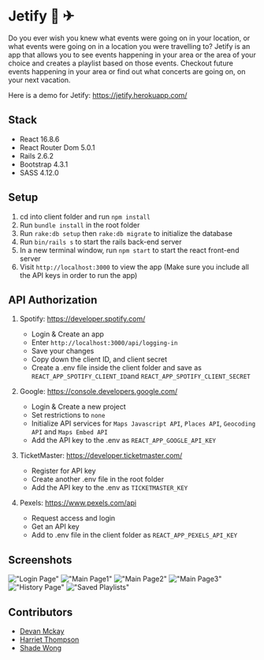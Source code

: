# Jetify 🎵 ✈︎

Do you ever wish you knew what events were going on in your location, or what events were going on in a location you were travelling to?
Jetify is an app that allows you to see events happening in your area or the area of your choice and creates a playlist based on those events. Checkout future events happening in your area or find out what concerts are going on, on your next vacation.

Here is a demo for Jetify: https://jetify.herokuapp.com/

## Stack
* React 16.8.6
* React Router Dom 5.0.1
* Rails 2.6.2
* Bootstrap 4.3.1
* SASS 4.12.0

## Setup
1. cd into client folder and run `npm install`
2. Run `bundle install` in the root folder
3. Run `rake:db setup` then `rake:db migrate` to initialize the database
4. Run `bin/rails s` to start the rails back-end server
5. In a new terminal window, run `npm start` to start the react front-end server
6. Visit `http://localhost:3000` to view the app (Make sure you include all the API keys in order to run the app)

## API Authorization
1. Spotify: https://developer.spotify.com/
    - Login & Create an app
    - Enter `http://localhost:3000/api/logging-in`
    - Save your changes
    - Copy down the client ID, and client secret
    - Create a .env file inside the client folder and save as `REACT_APP_SPOTIFY_CLIENT_ID`and `REACT_APP_SPOTIFY_CLIENT_SECRET`

2. Google: https://console.developers.google.com/
    - Login & Create a new project
    - Set restrictions to `none`
    - Initialize API services for `Maps Javascript API`, `Places API`, `Geocoding API` and `Maps Embed API`
    - Add the API key to the .env as `REACT_APP_GOOGLE_API_KEY`

3. TicketMaster: https://developer.ticketmaster.com/
    - Register for API key
    - Create another .env file in the root folder
    - Add the API key to the .env as `TICKETMASTER_KEY`

4. Pexels: https://www.pexels.com/api
    - Request access and login
    - Get an API key
    - Add to .env file in the client folder as `REACT_APP_PEXELS_API_KEY`


## Screenshots

!["Login Page"](https://github.com/shadeying/Jetify/blob/master/client/public/screenshots/LoginPage.png)
!["Main Page1"](https://github.com/shadeying/Jetify/blob/master/client/public/screenshots/MainPage1.png)
!["Main Page2"](https://github.com/shadeying/Jetify/blob/master/client/public/screenshots/MainPage2.png)
!["Main Page3"](https://github.com/shadeying/Jetify/blob/master/client/public/screenshots/MainPage3.png)
!["History Page"](https://github.com/shadeying/Jetify/blob/master/client/public/screenshots/HistoryPage.png)
!["Saved Playlists"](https://github.com/shadeying/Jetify/blob/master/client/public/screenshots/HistoryPagePlaylists.png)

## Contributors
* [Devan Mckay](https://github.com/Devanm15)
* [Harriet Thompson](https://github.com/hazthompson)
* [Shade Wong](https://github.com/shadeying)

